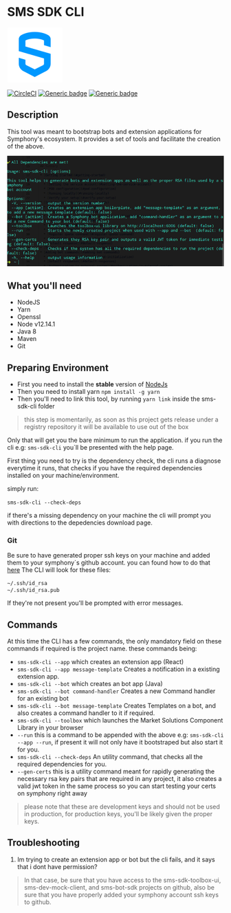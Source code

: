 # SMS SDK CLI

![Alt text](src/assets/logo-symphony.png?raw=true "Mock client architecture")

[![CircleCI](https://circleci.com/gh/SymphonyPlatformSolutions/sms-sdk-cli.svg?style=shield&circle-token=f85a6240aca3c3dca3599620bf3688a458b389c8)](https://circleci.com/gh/SymphonyPlatformSolutions/sms-sdk-cli/tree/develop)
[![Generic badge](https://img.shields.io/badge/Node-v12.14.1-blue.svg)](https://www.oracle.com/technetwork/java/javase/documentation/index.html)
[![Generic badge](https://img.shields.io/badge/Npm-6.13.4-blue.svg)](https://www.oracle.com/technetwork/java/javase/documentation/index.html)

## Description

This tool was meant to bootstrap bots and extension applications for Symphony's ecosystem. It provides a set of tools 
and facilitate the creation of the above.

![Alt text](src/assets/cli-sample.png?raw=true "Mock client architecture")


## What you'll need
* NodeJS
* Yarn
* Openssl
* Node v12.14.1
* Java 8
* Maven
* Git

## Preparing Environment

- First you need to install the **stable** version of [NodeJs](https://nodejs.org/en/) 
- Then you need to install yarn ```npm install -g yarn```
- Then you'll need to link this tool, by running ```yarn link``` inside the sms-sdk-cli folder
> this step is momentarily, as soon as this project gets release under a registry repository
>it will be available to use out of the box


Only that will get you the bare minimum to run the application. if you run the cli e.g: ```sms-sdk-cli```
you`ll be presented with the help page.

First thing you need to try is the dependency check, the cli runs a diagnose
everytime it runs, that checks if you have the required dependencies installed on your machine/environment.

simply run:

```sms-sdk-cli --check-deps```

if there's a missing dependency on your machine the cli will prompt you with
directions to the depedencies download page.

### Git
Be sure to have generated proper ssh keys on your machine and added them to your 
symphony`s github account. you can found how to do that
[here](https://help.github.com/en/github/authenticating-to-github/adding-a-new-ssh-key-to-your-github-account)
The CLI will look for these files:
```
~/.ssh/id_rsa
~/.ssh/id_rsa.pub
```

If they're not present you'll be prompted with error messages.

## Commands

At this time the CLI has a few commands, the only mandatory field on these commands
if required is the project name. these commands being:
* ```sms-sdk-cli --app``` which creates an extension app (React)
* ```sms-sdk-cli --app message-template``` Creates a notification in a existing extension app.
* ```sms-sdk-cli --bot``` which creates an bot app (Java)
* ```sms-sdk-cli --bot command-handler``` Creates a new Command handler for an existing bot
* ```sms-sdk-cli --bot message-template``` Creates Templates on a bot, and also creates a command handler to it if required.
* ```sms-sdk-cli --toolbox``` which launches the Market Solutions Component Library in your browser
* ```--run``` this is a command to be appended with the above e.g: ```sms-sdk-cli --app --run```,
if present it will not only have it bootstraped but also start it for you.
* ```sms-sdk-cli --check-deps``` An utility command, that checks all the required dependencies for you.
* ```--gen-certs``` this is a utility command meant for rapidly generating the necessary
rsa key pairs that are required in any project, it also creates a valid jwt token in the same process
so you can start testing your certs on symphony right away
> please note that these are development keys and should not be used in production, for production keys, you'll be likely
>given the proper keys.


## Troubleshooting

1. Im trying to create an extension app or bot but the cli fails, and it says that i dont have permission?
> In that case, be sure that you have access to the sms-sdk-toolbox-ui, sms-dev-mock-client, and sms-bot-sdk projects
>on github, also be sure that you have properly added your symphony account ssh keys to github.
